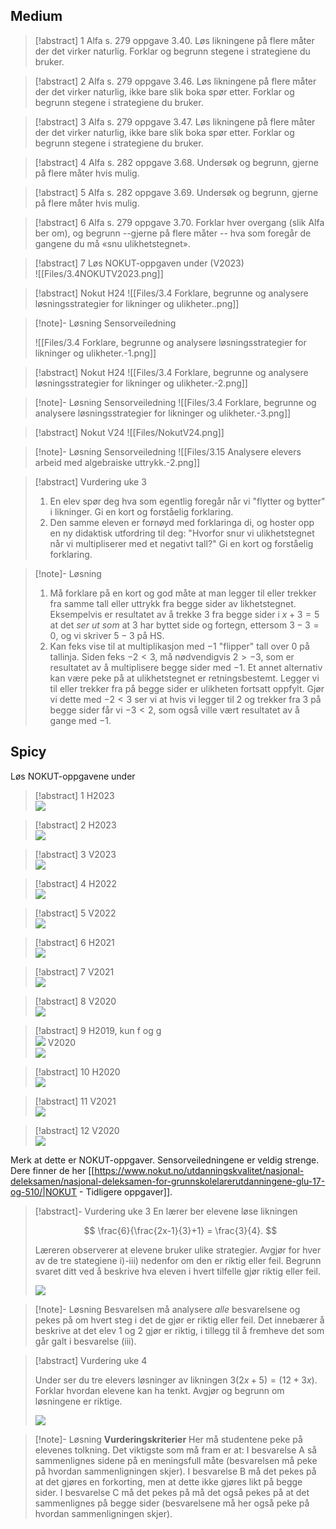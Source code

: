 
## Medium

> [!abstract] 1
> Alfa s. 279 oppgave 3.40. Løs likningene på flere måter der det virker naturlig. Forklar og begrunn stegene i strategiene du bruker.


> [!abstract] 2
> Alfa s. 279 oppgave 3.46. Løs likningene på flere måter der det virker naturlig, ikke bare slik boka spør etter. Forklar og begrunn stegene i strategiene du bruker.


> [!abstract] 3
> Alfa s. 279 oppgave 3.47. Løs likningene på flere måter der det virker naturlig, ikke bare slik boka spør etter. Forklar og begrunn stegene i strategiene du bruker.

> [!abstract] 4
> Alfa s. 282 oppgave 3.68. Undersøk og begrunn, gjerne på flere måter hvis mulig.


> [!abstract] 5
> Alfa s. 282 oppgave 3.69. Undersøk og begrunn, gjerne på flere måter hvis mulig.


> [!abstract] 6 
> Alfa s. 279 oppgave 3.70.  Forklar hver overgang (slik Alfa ber om), og begrunn --gjerne på flere måter -- hva som foregår de gangene du må «snu ulikhetstegnet».


> [!abstract] 7
> Løs NOKUT-oppgaven under (V2023) <br> ![[Files/3.4NOKUTV2023.png]]

> [!abstract] Nokut H24
> ![[Files/3.4 Forklare, begrunne og analysere løsningsstrategier for likninger og ulikheter..png]]

> [!note]- Løsning 
> Sensorveiledning
> 
> ![[Files/3.4 Forklare, begrunne og analysere løsningsstrategier for likninger og ulikheter.-1.png]]


> [!abstract] Nokut H24
> ![[Files/3.4 Forklare, begrunne og analysere løsningsstrategier for likninger og ulikheter.-2.png]]


> [!note]- Løsning 
> Sensorveiledning
> ![[Files/3.4 Forklare, begrunne og analysere løsningsstrategier for likninger og ulikheter.-3.png]]




> [!abstract] Nokut V24
> ![[Files/NokutV24.png]]


> [!note]- Løsning 
> Sensorveiledning
> ![[Files/3.15 Analysere elevers arbeid med algebraiske uttrykk.-2.png]]



> [!abstract] Vurdering uke 3
> 1. En elev spør deg hva som egentlig foregår når vi "flytter og bytter" i likninger. Gi en kort og forståelig forklaring.
> 2. Den samme eleven er fornøyd med forklaringa di, og hoster opp en ny didaktisk utfordring til deg: "Hvorfor snur vi ulikhetstegnet når vi multipliserer med et negativt tall?" Gi en kort og forståelig forklaring.


> [!note]- Løsning 
> 1. Må forklare på en kort og god måte at man legger til eller trekker fra samme tall eller uttrykk fra begge sider av likhetstegnet. Eksempelvis er resultatet av å trekke $3$ fra begge sider i $x+3=5$ at det _ser ut som_ at $3$ har byttet side og fortegn, ettersom $3-3=0$, og vi skriver $5-3$ på HS.
> 2. Kan feks vise til at multiplikasjon med $-1$ "flipper" tall over $0$ på tallinja. Siden feks $-2<3$, må nødvendigvis $2>-3$, som er resultatet av å multiplisere begge sider med $-1$. Et annet alternativ kan være peke på at ulikhetstegnet er retningsbestemt. Legger vi til eller trekker fra på begge sider er ulikheten fortsatt oppfylt. Gjør vi dette med $-2 < 3$ ser vi at hvis vi legger til 2 og trekker fra 3 på begge sider får vi $-3 < 2$, som også ville vært resultatet av å gange med $-1$.


## Spicy

Løs NOKUT-oppgavene under

> [!abstract] 1
> H2023 <br>![](https://raw.githubusercontent.com/Andremartiny/MA-173/main/img/likn/elevsvar1.png)


> [!abstract] 2
> H2023 <br>![](https://raw.githubusercontent.com/Andremartiny/MA-173/main/img/likn/elevsvar2.png)

 
 > [!abstract] 3
 > V2023<br>![](https://raw.githubusercontent.com/Andremartiny/MA-173/main/img/likn/elevsvar3.png)

 
 > [!abstract] 4
 > H2022<br>![](https://raw.githubusercontent.com/Andremartiny/MA-173/main/img/likn/elevsvar4.png)



> [!abstract] 5
> V2022 <br>![](https://raw.githubusercontent.com/Andremartiny/MA-173/main/img/likn/elevsvar5.png)



> [!abstract] 6
> H2021 <br>![](https://raw.githubusercontent.com/Andremartiny/MA-173/main/img/likn/elevsvar7.png)


> [!abstract] 7
> V2021 <br>![](https://raw.githubusercontent.com/Andremartiny/MA-173/main/img/likn/elevsvar8.png)

 
 > [!abstract] 8
 > V2020 <br>![](https://raw.githubusercontent.com/Andremartiny/MA-173/main/img/likn/elevsvar9.png)


> [!abstract] 9
> H2019, kun f og g <br>![](https://raw.githubusercontent.com/Andremartiny/MA-173/main/img/likn/elevsvar10.png)
 V2020 <br>![](https://raw.githubusercontent.com/Andremartiny/MA-173/main/img/likn/V2020.png)

 
 > [!abstract] 10
 > H2020 <br>![](https://raw.githubusercontent.com/Andremartiny/MA-173/main/img/likn/H2020.png)

 
 > [!abstract] 11
 > V2021 <br>![](https://raw.githubusercontent.com/Andremartiny/MA-173/main/img/likn/V2021.png)


> [!abstract] 12
> V2020 <br>![](https://raw.githubusercontent.com/Andremartiny/MA-173/main/img/likn/V2020%20(2).png)




Merk at dette er NOKUT-oppgaver. Sensorveiledningene er veldig strenge. Dere finner de her [[https://www.nokut.no/utdanningskvalitet/nasjonal-deleksamen/nasjonal-deleksamen-for-grunnskolelarerutdanningene-glu-17-og-510/|NOKUT - Tidligere oppgaver]].





> [!abstract]- Vurdering uke 3 
> En lærer ber elevene løse likningen
> 
> $$
> \frac{6}{\frac{2x-1}{3}+1} = \frac{3}{4}.
> $$
> 
> Læreren observerer at elevene bruker ulike strategier. Avgjør for hver av de tre stategiene i)-iii) nedenfor om den er riktig eller feil. Begrunn svaret ditt ved å beskrive hva eleven i hvert tilfelle gjør riktig eller feil.
> 
> ![](https://raw.githubusercontent.com/Andremartiny/MA-173/main/img/2023-03-24-15-05-43.png)


> [!note]- Løsning 
> Besvarelsen må analysere _alle_ besvarelsene og pekes på om hvert steg i det de gjør er riktig eller feil. Det innebærer å beskrive at det elev 1 og 2 gjør er riktig, i tillegg til å fremheve det som går galt i besvarelse (iii).






> [!abstract] Vurdering uke 4
> 
> Under ser du tre elevers løsninger av likningen $3(2x+5)=(12+3x)$. Forklar hvordan elevene kan ha tenkt. Avgjør og begrunn om løsningene er riktige.
> 
> ![](https://raw.githubusercontent.com/Andremartiny/MA-173/main/img/2023-03-24-15-19-12.png)


> [!note]- Løsning 
> **Vurderingskriterier**
> Her må studentene peke på elevenes tolkning.
> Det viktigste som må fram er at:
> I besvarelse A så sammenlignes sidene på en meningsfull måte (besvarelsen må peke på hvordan sammenligningen skjer).
> I besvarelse B må det pekes på at det gjøres en forkorting, men at dette ikke gjøres likt på begge sider.
> I besvarelse C må det pekes på må det også pekes på at det sammenlignes på begge sider (besvarelsene må her også peke på hvordan sammenligningen skjer).
> 
